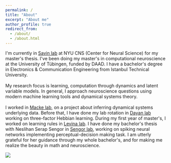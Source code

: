 ```yaml
---
permalink: /
title: "About"
excerpt: "About me"
author_profile: true
redirect_from: 
  - /about/
  - /about.html
---
```


I'm currently in [Savin lab](https://csavin.wixsite.com/savinlab) at NYU CNS (Center for Neural Science) for my master's thesis. I've been doing my master's in computational neuroscience at the University of Tübingen, funded by DAAD. I have a bachelor's degree in Electronics & Communication Engineering from Istanbul Technical University. 
<br> <br>
My research focus is learning, computation through dynamics and latent variable models. In general, I approach neuroscience questions using modern machine learning tools and dynamical systems theory.
<br> <br>
I worked in [Macke lab](https://www.mackelab.org), on a project about inferring dynamical systems underlying data. Before that, I have done my lab rotation in [Dayan lab](https://www.kyb.tuebingen.mpg.de/computational-neuroscience) working on three-factor Hebbian learning. During my first year of master's, I worked on learning rules in [Levina lab](https://uni-tuebingen.de/fakultaeten/mathematisch-naturwissenschaftliche-fakultaet/fachbereiche/informatik/lehrstuehle/self-organization-and-optimality-in-neuronal-networks/). I have done my bachelor's thesis with Neslihan Serap Sengor in [Sengor lab](https://www.simmag.itu.edu.tr), working on spiking neural networks implementing perceptual-decision making task. I am utterly grateful for her guidance through my whole bachelor's, and for making me realize the beauty in math and neuroscience.


![](https://aesagtekin.github.io/images/izh.jpeg)


